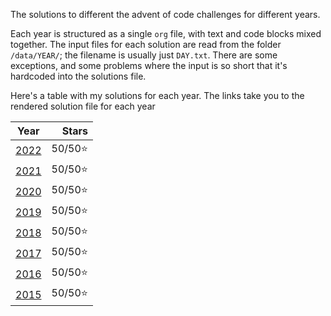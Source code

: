 The solutions to different the advent of code challenges for different years.

Each year is structured as a single `org` file, with text and code blocks mixed together. The input files for each solution are read from the folder `/data/YEAR/`; the filename is usually just `DAY.txt`. There are some exceptions, and some problems where the input is so short that it's hardcoded into the solutions file.

Here's a table with my solutions for each year. The links take you to the rendered solution file for each year

|            Year            |   Stars |
|:--------------------------:|--------:|
| [2022](solutions/2022.org) | 50/50⭐ |
| [2021](solutions/2021.org) | 50/50⭐ |
| [2020](solutions/2020.org) | 50/50⭐ |
| [2019](solutions/2019.org) | 50/50⭐ |
| [2018](solutions/2018.org) | 50/50⭐ |
| [2017](solutions/2017.org) | 50/50⭐ |
| [2016](solutions/2016.org) | 50/50⭐ |
| [2015](solutions/2015.org) | 50/50⭐ |
